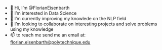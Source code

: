 - 👋 Hi, I’m @FlorianEisenbarth
- 👀 I’m interested in Data Science 
- 🌱 I’m currently improving my knowlede on the NLP field 
- 💞️ I’m looking to collaborate on interesting projects and solve problems using my knowledge 
- 📫 to reach me send me an email at: florian.eisenbarth@polytechnique.edu 

<!---
FlorianEisenbarth/FlorianEisenbarth is a ✨ special ✨ repository because its `README.md` (this file) appears on your GitHub profile.
You can click the Preview link to take a look at your changes.
--->
